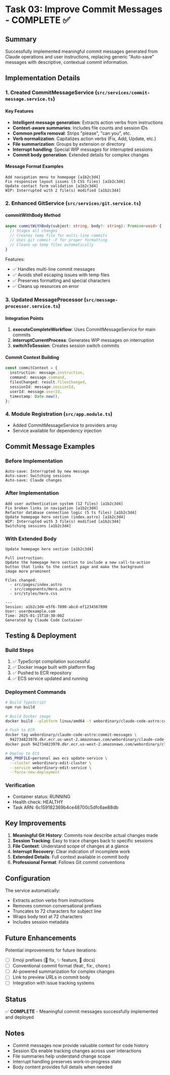# Task 03: Improve Commit Messages - COMPLETE ✅

## Summary
Successfully implemented meaningful commit messages generated from Claude operations and user instructions, replacing generic "Auto-save" messages with descriptive, contextual commit information.

## Implementation Details

### 1. Created CommitMessageService (`src/services/commit-message.service.ts`)

#### Key Features
- **Intelligent message generation**: Extracts action verbs from instructions
- **Context-aware summaries**: Includes file counts and session IDs
- **Common prefix removal**: Strips "please", "can you", etc.
- **Verb normalization**: Capitalizes action verbs (Fix, Add, Update, etc.)
- **File summarization**: Groups by extension or directory
- **Interrupt handling**: Special WIP messages for interrupted sessions
- **Commit body generation**: Extended details for complex changes

#### Message Format Examples
```
Add navigation menu to homepage [a1b2c3d4]
Fix responsive layout issues (3 CSS files) [a1b2c3d4]
Update contact form validation [a1b2c3d4]
WIP: Interrupted with 2 file(s) modified [a1b2c3d4]
```

### 2. Enhanced GitService (`src/services/git.service.ts`)

#### commitWithBody Method
```typescript
async commitWithBody(subject: string, body?: string): Promise<void> {
  // Stages all changes
  // Creates temp file for multi-line commits
  // Uses git commit -F for proper formatting
  // Cleans up temp files automatically
}
```

Features:
- ✅ Handles multi-line commit messages
- ✅ Avoids shell escaping issues with temp files
- ✅ Preserves formatting and special characters
- ✅ Cleans up resources on error

### 3. Updated MessageProcessor (`src/message-processor.service.ts`)

#### Integration Points
1. **executeCompleteWorkflow**: Uses CommitMessageService for main commits
2. **interruptCurrentProcess**: Generates WIP messages on interruption
3. **switchToSession**: Creates session switch commits

#### Commit Context Building
```typescript
const commitContext = {
  instruction: message.instruction,
  command: message.command,
  filesChanged: result.filesChanged,
  sessionId: message.sessionId,
  userId: message.userId,
  timestamp: Date.now(),
};
```

### 4. Module Registration (`src/app.module.ts`)
- Added CommitMessageService to providers array
- Service available for dependency injection

## Commit Message Examples

### Before Implementation
```
Auto-save: Interrupted by new message
Auto-save: Switching sessions
Auto-save: Claude changes
```

### After Implementation
```
Add user authentication system (12 files) [a1b2c3d4]
Fix broken links in navigation [a1b2c3d4]
Refactor database connection logic (5 ts files) [a1b2c3d4]
Update homepage hero section (index.astro) [a1b2c3d4]
WIP: Interrupted with 3 file(s) modified [a1b2c3d4]
Switching sessions [a1b2c3d4]
```

### With Extended Body
```
Update homepage hero section [a1b2c3d4]

Full instruction:
Update the homepage hero section to include a new call-to-action
button that links to the contact page and make the background
image more prominent

Files changed:
  - src/pages/index.astro
  - src/components/Hero.astro
  - src/styles/hero.css

---
Session: a1b2c3d4-e5f6-7890-abcd-ef1234567890
User: user@example.com
Time: 2025-01-15T10:30:00Z
Generated by Claude Code Container
```

## Testing & Deployment

### Build Steps
1. ✅ TypeScript compilation successful
2. ✅ Docker image built with platform flag
3. ✅ Pushed to ECR repository
4. ✅ ECS service updated and running

### Deployment Commands
```bash
# Build TypeScript
npm run build

# Build Docker image
docker build --platform linux/amd64 -t webordinary/claude-code-astro:commit-messages .

# Push to ECR
docker tag webordinary/claude-code-astro:commit-messages \
  942734823970.dkr.ecr.us-west-2.amazonaws.com/webordinary/claude-code-astro:latest
docker push 942734823970.dkr.ecr.us-west-2.amazonaws.com/webordinary/claude-code-astro:latest

# Deploy to ECS
AWS_PROFILE=personal aws ecs update-service \
  --cluster webordinary-edit-cluster \
  --service webordinary-edit-service \
  --force-new-deployment
```

### Verification
- Container status: RUNNING
- Health check: HEALTHY
- Task ARN: 6c159182369b4ce48700c5dfc6ae88db

## Key Improvements

1. **Meaningful Git History**: Commits now describe actual changes made
2. **Session Tracking**: Easy to trace changes back to specific sessions
3. **File Context**: Understand scope of changes at a glance
4. **Interrupt Recovery**: Clear indication of incomplete work
5. **Extended Details**: Full context available in commit body
6. **Professional Format**: Follows Git commit conventions

## Configuration

The service automatically:
- Extracts action verbs from instructions
- Removes common conversational prefixes
- Truncates to 72 characters for subject line
- Wraps body text at 72 characters
- Includes session metadata

## Future Enhancements

Potential improvements for future iterations:
- [ ] Emoji prefixes (🐛 fix, ✨ feature, 📝 docs)
- [ ] Conventional commit format (feat:, fix:, chore:)
- [ ] AI-powered summarization for complex changes
- [ ] Link to preview URLs in commit body
- [ ] Integration with issue tracking systems

## Status
✅ **COMPLETE** - Meaningful commit messages successfully implemented and deployed

## Notes
- Commit messages now provide valuable context for code history
- Session IDs enable tracking changes across user interactions
- File summaries help understand change scope
- Interrupt handling preserves work-in-progress state
- Body content provides full details when needed